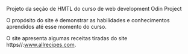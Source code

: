 Projeto da seção de HMTL do curso de web development Odin Project

O propósito do site é demonstrar as habilidades e conhecimentos aprendidos até esse momento do curso.

O site apresenta algumas receitas tiradas do site https//:www.allrecipes.com.
